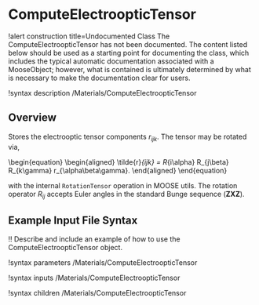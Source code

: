 # ComputeElectroopticTensor

!alert construction title=Undocumented Class
The ComputeElectroopticTensor has not been documented. The content listed below should be used as a starting point for
documenting the class, which includes the typical automatic documentation associated with a
MooseObject; however, what is contained is ultimately determined by what is necessary to make the
documentation clear for users.

!syntax description /Materials/ComputeElectroopticTensor

## Overview

Stores the electrooptic tensor components $r_{ijk}$. The tensor may be rotated via,

\begin{equation}
  \begin{aligned}
    \tilde{r}_{ijk} = R_{i\alpha} R_{j\beta} R_{k\gamma} r_{\alpha\beta\gamma}.
  \end{aligned}
\end{equation}

with the internal `RotationTensor` operation in MOOSE utils. The rotation operator $R_{ij}$ accepts Euler angles in the standard Bunge sequence ($\mathbf{ZXZ}$).


## Example Input File Syntax

!! Describe and include an example of how to use the ComputeElectroopticTensor object.

!syntax parameters /Materials/ComputeElectroopticTensor

!syntax inputs /Materials/ComputeElectroopticTensor

!syntax children /Materials/ComputeElectroopticTensor
